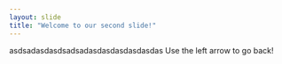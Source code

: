 ```yaml
---
layout: slide
title: "Welcome to our second slide!"
---
```

asdsadasdasdsadsadasdasdasdasdasdas
Use the left arrow to go back!
